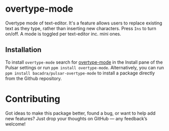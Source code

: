 # overtype-mode

Overtype mode of text-editor. It's a feature allows users to replace existing text as they type, rather than inserting new characters. Press `Ins` to turn on/off. A mode is toggled per text-editor inc. mini ones.

## Installation

To install `overtype-mode` search for [overtype-mode](https://web.pulsar-edit.dev/packages/overtype-mode) in the Install pane of the Pulsar settings or run `ppm install overtype-mode`. Alternatively, you can run `ppm install bacadra/pulsar-overtype-mode` to install a package directly from the Github repository.

# Contributing

Got ideas to make this package better, found a bug, or want to help add new features? Just drop your thoughts on GitHub — any feedback’s welcome!
